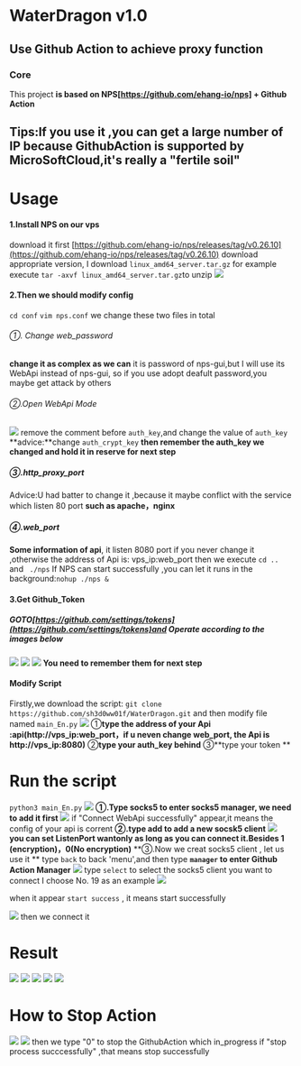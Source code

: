 # WaterDragon  v1.0
## Use Github Action to achieve proxy function
### Core
This project  **is based on NPS[https://github.com/ehang-io/nps] + Github Action**
## Tips:If you use it ,you can get a large number of IP because GithubAction is supported by MicroSoftCloud,it's really a "fertile soil"
# Usage

#### 1.Install NPS on our vps
download it first [https://github.com/ehang-io/nps/releases/tag/v0.26.10](https://github.com/ehang-io/nps/releases/tag/v0.26.10)
download appropriate version, I download `linux_amd64_server.tar.gz` for example
execute `tar -axvf linux_amd64_server.tar.gz`to unzip 
![](https://raw.githubusercontent.com/sh3d0ww01f/WaterDragon/main/img/222.png)
#### 2.Then we should modify config
`cd conf`
`vim nps.conf`
we change these two files in total
###### ①. Change web_password
**change it as complex as we can** it is password of nps-gui,but I will  use its WebApi instead of nps-gui, so if you use adopt deafult password,you maybe get attack by others
###### ②.Open WebApi Mode
![](https://raw.githubusercontent.com/sh3d0ww01f/WaterDragon/main/img/333.png)
remove the comment before `auth_key`,and change the value of `auth_key`
**advice:**change `auth_crypt_key` 
**then remember the auth_key we changed  and hold it in reserve for next step**
##### ③.http_proxy_port
Advice:U had batter to change it ,because it maybe conflict with the service which listen 80 port  **such as apache，nginx**
##### ④.web_port
**Some information of api**, it listen 8080 port if you never change it ,otherwise the address of Api is: vps_ip:web_port
then we execute `cd .. ` and ` ./nps`
If NPS can start successfully ,you can  let it runs in the background:`nohup ./nps &`
#### 3.Get Github_Token
##### GOTO[https://github.com/settings/tokens](https://github.com/settings/tokens)and Operate according to the images below


![](https://raw.githubusercontent.com/sh3d0ww01f/WaterDragon/main/img/444.png)
![](https://raw.githubusercontent.com/sh3d0ww01f/WaterDragon/main/img/555.png)
![](https://raw.githubusercontent.com/sh3d0ww01f/WaterDragon/main/img/666.png)
**You need to remember them for next step**
#### Modify Script
Firstly,we download the script:
`git clone https://github.com/sh3d0ww01f/WaterDragon.git`
and then modify file named `main_En.py`
![](https://raw.githubusercontent.com/sh3d0ww01f/WaterDragon/main/img/777.png)
   ①**type the address of your Api :api(http://vps_ip:web_port，if u neven change web_port, the Api is http://vps_ip:8080)**
 ②**type your auth_key behind**
 ③**type your token **
# Run the script
`python3 main_En.py`
![](https://raw.githubusercontent.com/sh3d0ww01f/WaterDragon/main/img/111en.png)
**①.Type socks5 to enter socks5 manager, we need to add it first**
![](https://raw.githubusercontent.com/sh3d0ww01f/WaterDragon/main/img/222en.png)
if "Connect WebApi successfully" appear,it means the config of your api is corrent
**②.type add to add a new socsk5 client**
![](https://raw.githubusercontent.com/sh3d0ww01f/WaterDragon/main/img/333en.png)
**you can set ListenPort wantonly as long as you can connect it.Besides 1 (encryption)，0(No encryption)**
**③.Now we creat socks5 client , let us use it **
type	`back` to back 'menu',and then type **`manager` to enter Github Action Manager**
![](https://raw.githubusercontent.com/sh3d0ww01f/WaterDragon/main/img/444en.png)
type `select` to select the socks5 client you want to connect 
I choose No. 19 as an example
![](https://raw.githubusercontent.com/sh3d0ww01f/WaterDragon/main/img/555en.png)

when it appear `start success` , it means start successfully

![](https://raw.githubusercontent.com/sh3d0ww01f/WaterDragon/main/img/4444.png)
then we connect it 

# Result
![ ](https://raw.githubusercontent.com/sh3d0ww01f/WaterDragon/main/img/1.png)
![](https://raw.githubusercontent.com/sh3d0ww01f/WaterDragon/main/img/2.png)
![](https://raw.githubusercontent.com/sh3d0ww01f/WaterDragon/main/img/3.png)
![](https://raw.githubusercontent.com/sh3d0ww01f/WaterDragon/main/img/4.png)
![](https://raw.githubusercontent.com/sh3d0ww01f/WaterDragon/main/img/5.png)
# How to Stop Action
![](https://raw.githubusercontent.com/sh3d0ww01f/WaterDragon/main/img/666en.png)
![](https://raw.githubusercontent.com/sh3d0ww01f/WaterDragon/main/img/777en.png)
then we type "0" to stop the GithubAction which in_progress
if "stop process succcessfully" ,that means stop successfully
